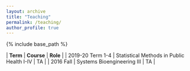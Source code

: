 ```yaml
---
layout: archive
title: "Teaching"
permalink: /teaching/
author_profile: true
---
```


{% include base_path %}


| **Term**               | **Course**                                    | **Role** |
| 2019-20 Term 1-4 | Statistical Methods in Public Health I-IV | TA   |
| 2016 Fall          | Systems Bioengineering III                | TA   |
